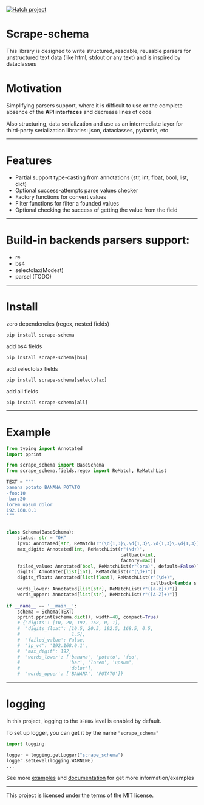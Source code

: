 [![Hatch project](https://img.shields.io/badge/%F0%9F%A5%9A-Hatch-4051b5.svg)](https://github.com/pypa/hatch)
# Scrape-schema
This library is designed to write structured, readable, 
reusable parsers for unstructured text data (like html, stdout or any text) and
is inspired by dataclasses

# Motivation
Simplifying parsers support, where it is difficult to use 
or the complete absence of the **API interfaces** and decrease lines of code

Also structuring, data serialization and use as an intermediate layer 
for third-party serialization libraries: json, dataclasses, pydantic, etc

_____
# Features
* Partial support type-casting from annotations (str, int, float, bool, list, dict)
* Optional success-attempts parse values checker
* Factory functions for convert values
* Filter functions for filter a founded values
* Optional checking the success of getting the value from the field
____
# Build-in backends parsers support:
* re
* bs4
* selectolax(Modest)
* parsel (TODO)
____
# Install

zero dependencies (regex, nested fields)
```shell
pip install scrape-schema
```
add bs4 fields
```shell
pip install scrape-schema[bs4]
```

add selectolax fields
```shell
pip install scrape-schema[selectolax]
```
add all fields
```shell
pip install scrape-schema[all]
```
____
# Example
```python
from typing import Annotated
import pprint

from scrape_schema import BaseSchema
from scrape_schema.fields.regex import ReMatch, ReMatchList

TEXT = """
banana potato BANANA POTATO
-foo:10
-bar:20
lorem upsum dolor
192.168.0.1
"""


class Schema(BaseSchema):
    status: str = "OK"
    ipv4: Annotated[str, ReMatch(r"(\d{1,3}\.\d{1,3}\.\d{1,3}\.\d{1,3})")]
    max_digit: Annotated[int, ReMatchList(r"(\d+)",
                                          callback=int,                                      
                                          factory=max)]
    failed_value: Annotated[bool, ReMatchList(r"(ora)", default=False)]
    digits: Annotated[list[int], ReMatchList(r"(\d+)")]
    digits_float: Annotated[list[float], ReMatchList(r"(\d+)", 
                                                     callback=lambda s: f"{s}.5")]
    words_lower: Annotated[list[str], ReMatchList(r"([a-z]+)")]
    words_upper: Annotated[list[str], ReMatchList(r"([A-Z]+)")]
    
if __name__ == '__main__':
    schema = Schema(TEXT)
    pprint.pprint(schema.dict(), width=48, compact=True)
    # {'digits': [10, 20, 192, 168, 0, 1],
    #  'digits_float': [10.5, 20.5, 192.5, 168.5, 0.5,
    #                   1.5],
    #  'failed_value': False,
    #  'ip_v4': '192.168.0.1',
    #  'max_digit': 192,
    #  'words_lower': ['banana', 'potato', 'foo',
    #                  'bar', 'lorem', 'upsum',
    #                  'dolor'],
    #  'words_upper': ['BANANA', 'POTATO']}
```

_____
# logging
In this project, logging to the `DEBUG` level is enabled by default. 

To set up logger, you can get it by the name `"scrape_schema"`
```python
import logging

logger = logging.getLogger("scrape_schema")
logger.setLevel(logging.WARNING)
...
```

See more [examples](examples) and [documentation](docs) for get more information/examples
____
This project is licensed under the terms of the MIT license.

